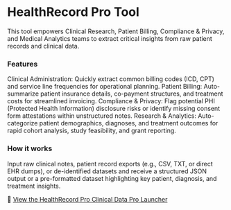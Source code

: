 # HealthRecord Pro Tool

This tool empowers Clinical Research, Patient Billing, Compliance & Privacy, and Medical Analytics teams to extract critical insights from raw patient records and clinical data.

### Features

Clinical Administration: Quickly extract common billing codes (ICD, CPT) and service line frequencies for operational planning.
Patient Billing: Auto-summarize patient insurance details, co-payment structures, and treatment costs for streamlined invoicing.
Compliance & Privacy: Flag potential PHI (Protected Health Information) disclosure risks or identify missing consent form attestations within unstructured notes.
Research & Analytics: Auto-categorize patient demographics, diagnoses, and treatment outcomes for rapid cohort analysis, study feasibility, and grant reporting.

### How it works

Input raw clinical notes, patient record exports (e.g., CSV, TXT, or direct EHR dumps), or de-identified datasets and receive a structured JSON output or a pre-formatted dataset highlighting key patient, diagnosis, and treatment insights.


🔗 [View the HealthRecord Pro Clinical Data Pro Launcher](/HealthRecord-Pro-Launcher.md)
